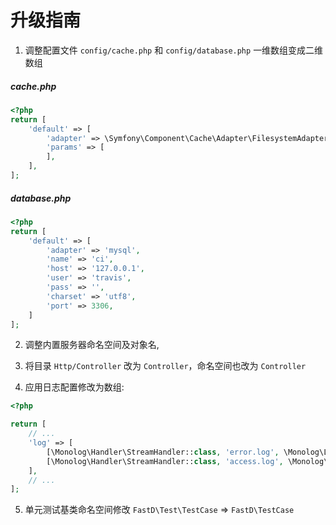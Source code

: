 # 升级指南

1. 调整配置文件 `config/cache.php` 和 `config/database.php` 一维数组变成二维数组

##### cache.php

```php
<?php
return [
    'default' => [
        'adapter' => \Symfony\Component\Cache\Adapter\FilesystemAdapter::class,
        'params' => [
        ],
    ],
];
```

##### database.php

```php
<?php
return [
    'default' => [
        'adapter' => 'mysql',
        'name' => 'ci',
        'host' => '127.0.0.1',
        'user' => 'travis',
        'pass' => '',
        'charset' => 'utf8',
        'port' => 3306,
    ]
];
```

2. 调整内置服务器命名空间及对象名, 

3. 将目录 `Http/Controller` 改为 `Controller`，命名空间也改为 `Controller`

4. 应用日志配置修改为数组: 

```php
<?php

return [
    // ...
    'log' => [
        [\Monolog\Handler\StreamHandler::class, 'error.log', \Monolog\Logger::ERROR],
        [\Monolog\Handler\StreamHandler::class, 'access.log', \Monolog\Logger::INFO],
    ],
    // ...
];
```

5. 单元测试基类命名空间修改 `FastD\Test\TestCase` => `FastD\TestCase`